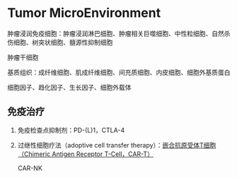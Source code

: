 # Tumor MicroEnvironment

肿瘤浸润免疫细胞：肿瘤浸润淋巴细胞、肿瘤相关巨噬细胞、中性粒细胞、自然杀伤细胞、树突状细胞、髓源性抑制细胞

肿瘤干细胞

基质组织：成纤维细胞、肌成纤维细胞、间充质细胞、内皮细胞、细胞外基质蛋白

细胞因子、趋化因子、生长因子、细胞外载体


## 免疫治疗

1.  免疫检查点抑制剂：PD-(L)1，CTLA-4

2.  过继性细胞疗法（adoptive cell transfer therapy）：[嵌合抗原受体T细胞（Chimeric Antigen Receptor T-Cell，CAR-T）](https://en.wikipedia.org/wiki/CAR_T_cell)
    
    CAR-NK